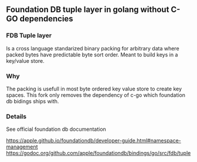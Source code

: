 ## Foundation DB tuple layer in golang without C-GO dependencies

### FDB Tuple layer 
Is a cross language standarized binary packing for arbitrary data where packed bytes have predictable byte sort order. Meant to build keys in a key/value store. 

### Why
The packing is usefull in most byte ordered key value store to create key spaces. This fork only removes the dependency of c-go which foundation db bidings ships with. 

### Details
See official foundation db documentation

https://apple.github.io/foundationdb/developer-guide.html#namespace-management
https://godoc.org/github.com/apple/foundationdb/bindings/go/src/fdb/tuple
